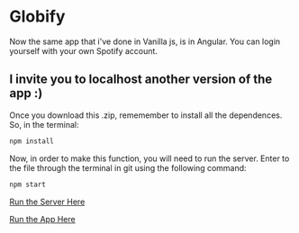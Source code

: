 # Globify

Now the same app that i've done in Vanilla js, is in Angular. You can login yourself with your own Spotify account.

## I invite you to localhost another version of the app :) 

Once you download this .zip, rememember to install all the dependences. So, in the terminal:

```python
npm install
```

Now, in order to make this function, you will need to run the server. Enter to the file through the terminal in git using the following command:

```python
npm start
```

[Run the Server Here](http://localhost:3000)

[Run the App Here](http://localhost:4200)

